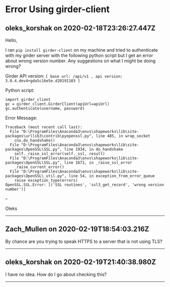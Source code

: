 # Error Using girder-client

## oleks_korshak on 2020-02-18T23:26:27.447Z

Hello,  

I ran `pip install girder-client` on my machine and tried to authenticate with my girder server with the following python script but I get an error about wrong version number. Any suggestions on what I might be doing wrong?  

Girder API version: `[ base url: /api/v1 , api version: 3.0.4.dev4+gda5c16e5e.d20191103 ]`


Python script:



```
import girder_client
gc = girder_client.GirderClient(apiUrl=apiUrl)
gc.authenticate(username, password)

```

Error Message:



```
Traceback (most recent call last):
  File "D:\ProgramFiles\Anaconda3\envs\shapeworks\lib\site-packages\urllib3\contrib\pyopenssl.py", line 485, in wrap_socket
    cnx.do_handshake()
  File "D:\ProgramFiles\Anaconda3\envs\shapeworks\lib\site-packages\OpenSSL\SSL.py", line 1934, in do_handshake
    self._raise_ssl_error(self._ssl, result)
  File "D:\ProgramFiles\Anaconda3\envs\shapeworks\lib\site-packages\OpenSSL\SSL.py", line 1671, in _raise_ssl_error
    _raise_current_error()
  File "D:\ProgramFiles\Anaconda3\envs\shapeworks\lib\site-packages\OpenSSL\_util.py", line 54, in exception_from_error_queue
    raise exception_type(errors)
OpenSSL.SSL.Error: [('SSL routines', 'ssl3_get_record', 'wrong version number')]

```

–  

Oleks


---

## Zach_Mullen on 2020-02-19T18:54:03.216Z

By chance are you trying to speak HTTPS to a server that is not using TLS?


---

## oleks_korshak on 2020-02-19T21:40:38.980Z

I have no idea. How do I go about checking this?


---

